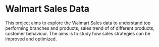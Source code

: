 # Walmart Sales Data
This project aims to explore the Walmart Sales data to understand top performing branches and products, sales trend of of different products, customer behaviour. The aims is to study how sales strategies can be improved and optimized.

